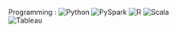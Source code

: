 <p>
  Programming : <img alt="Python" src="https://img.shields.io/badge/-Python-417DAC?style=flat-oval&logo=python&logoColor=white" />   
  <img alt="PySpark" src="https://img.shields.io/badge/-PySpark-E77214?style=flat-oval&logo=apache&logoColor=white" />
  <img alt="R" src="https://img.shields.io/badge/-R_Programming-AAABB0?style=flat-oval&logo=r&logoColor=white"/>
  <img alt="Scala" src="https://img.shields.io/badge/-Scala-FF311C?style=flat-oval&logo=scala&logoColor=white" />
  <br>
   <img alt="Tableau" src="https://img.shields.io/badge/-Tableau-144881?style=flat-oval&logo=tableau&logoColor=white" />
</p>



